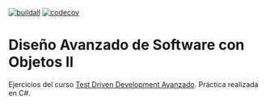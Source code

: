 [![buildall][buildall-img]][buildall-url]
[![codecov][codecov-img]][codecov-url]

# Diseño Avanzado de Software con Objetos II

Ejercicios del curso [Test Driven Development Avanzado](https://academia.10pines.com/course_contents/5-test-driven-development-avanzado). Práctica realizada en C#.

[buildall-img]: https://github.com/rpgrca/tdd-course-2/actions/workflows/dotnetcore.yml/badge.svg
[buildall-url]: https://github.com/rpgrca/tdd-course-2/actions/workflows/dotnetcore.yml
[codecov-img]: https://codecov.io/gh/rpgrca/tdd-course-2/branch/master/graph/badge.svg?token=y7P8L0Hoas
[codecov-url]: https://codecov.io/gh/rpgrca/tdd-course-2
